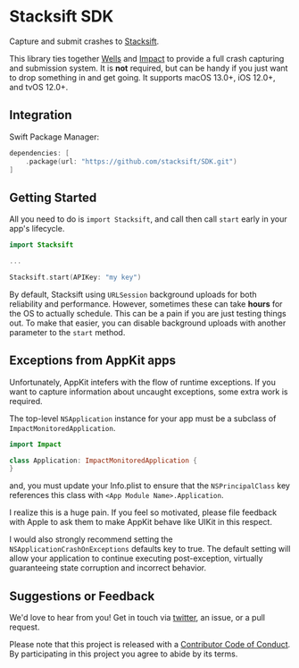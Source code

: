 # Stacksift SDK

Capture and submit crashes to [Stacksift](https://www.stacksift.io).

This library ties together [Wells](https://github.com/stacksift/Wells) and [Impact](https://github.com/stacksift/Impact) to provide a full crash capturing and submission system. It is **not** required, but can be handy if you just want to drop something in and get going. It supports macOS 13.0+, iOS 12.0+, and tvOS 12.0+.

## Integration

Swift Package Manager:

```swift
dependencies: [
    .package(url: "https://github.com/stacksift/SDK.git")
]
```

## Getting Started

All you need to do is `import Stacksift`, and call then call `start` early in your app's lifecycle.

```swift
import Stacksift

...

Stacksift.start(APIKey: "my key")
```

By default, Stacksift using `URLSession` background uploads for both reliability and performance. However, sometimes these can take **hours** for the OS to actually schedule. This can be a pain if you are just testing things out. To make that easier, you can disable background uploads with another parameter to the `start` method.

## Exceptions from AppKit apps

Unfortunately, AppKit intefers with the flow of runtime exceptions. If you want to capture information about uncaught exceptions, some extra work is required.

The top-level `NSApplication` instance for your app must be a subclass of `ImpactMonitoredApplication`.

```swift
import Impact

class Application: ImpactMonitoredApplication {
}
```

and, you must update your Info.plist to ensure that the `NSPrincipalClass` key references this class with `<App Module Name>.Application`.

I realize this is a huge pain. If you feel so motivated, please file feedback with Apple to ask them to make AppKit behave like UIKit in this respect.

I would also strongly recommend setting the `NSApplicationCrashOnExceptions` defaults key to true. The default setting will allow your application to continue executing post-exception, virtually guaranteeing state corruption and incorrect behavior.

## Suggestions or Feedback

We'd love to hear from you! Get in touch via [twitter](https://twitter.com/stacksift), an issue, or a pull request.

Please note that this project is released with a [Contributor Code of Conduct](CODE_OF_CONDUCT.md). By participating in this project you agree to abide by its terms.
